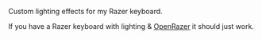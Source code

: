 
Custom lighting effects for my Razer keyboard.

If you have a Razer keyboard with lighting & [OpenRazer](https://github.com/openrazer/openrazer) it should just work.

